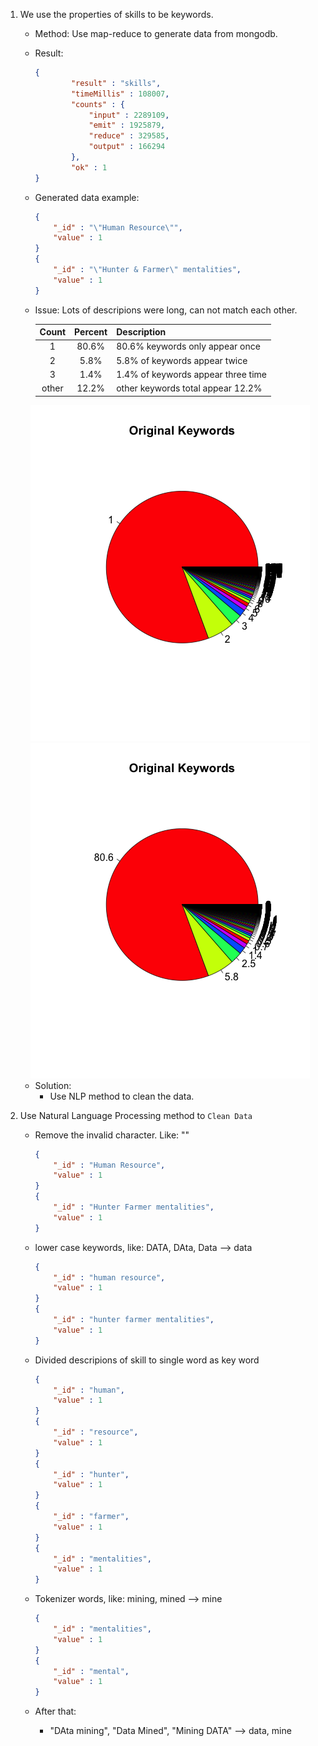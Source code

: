 1. We use the properties of skills to be keywords.
    - Method: Use map-reduce to generate data from mongodb.
    - Result: 
    
        ```json
        {
                "result" : "skills",
                "timeMillis" : 108007,
                "counts" : {
                    "input" : 2289109,
                    "emit" : 1925879,
                    "reduce" : 329585,
                    "output" : 166294
                },
                "ok" : 1
        }
        ```
    - Generated data example:

        ```json
        {
            "_id" : "\"Human Resource\"",
            "value" : 1
        }
        {
            "_id" : "\"Hunter & Farmer\" mentalities",
            "value" : 1
        }
        ```
        
    - Issue: Lots of descripions were long, can not match each other.
    
        | Count | Percent | Description |
        | :---: | :---: |:---|
        | 1     | 80.6% | 80.6% keywords only appear once |
        | 2     | 5.8%  | 5.8% of keywords appear twice |
        | 3     | 1.4%  | 1.4% of keywords appear three time |
        |other  | 12.2% | other keywords total appear 12.2% |
    
    <div style="text-align: center">
    <img alt="keywords-data" src="original-keywords-data.png"/>
    <img alt="keywords-percent" src="/original-keywords-percent.png"/>
    </div>
    
    - Solution:
        + Use NLP method to clean the data.

2. Use Natural Language Processing method to `Clean Data`
    - Remove the invalid character. Like: "\"
        
        ```json
        {
            "_id" : "Human Resource",
            "value" : 1
        }
        {
            "_id" : "Hunter Farmer mentalities",
            "value" : 1
        }
        ```
        
    - lower case keywords, like: DATA, DAta, Data --&gt; data
    
        ```json
        {
            "_id" : "human resource",
            "value" : 1
        }
        {
            "_id" : "hunter farmer mentalities",
            "value" : 1
        }
        ```
        
    - Divided descripions of skill to single word as key word
        
        ```json
        {
            "_id" : "human",
            "value" : 1
        }
        {
            "_id" : "resource",
            "value" : 1
        }
        {
            "_id" : "hunter",
            "value" : 1
        }
        {
            "_id" : "farmer",
            "value" : 1
        }
        {
            "_id" : "mentalities",
            "value" : 1
        }
        ```
    - Tokenizer words, like: mining, mined --&gt; mine
        
        ```json
        {
            "_id" : "mentalities",
            "value" : 1
        }
        {
            "_id" : "mental",
            "value" : 1
        }
        ``` 
    
    - After that:
        + "DAta mining", "Data Mined", "Mining DATA" --&gt; data, mine
